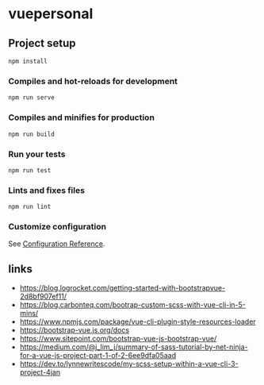 # vuepersonal

## Project setup
```
npm install
```

### Compiles and hot-reloads for development
```
npm run serve
```

### Compiles and minifies for production
```
npm run build
```

### Run your tests
```
npm run test
```

### Lints and fixes files
```
npm run lint
```

### Customize configuration
See [Configuration Reference](https://cli.vuejs.org/config/).

## links

- https://blog.logrocket.com/getting-started-with-bootstrapvue-2d8bf907ef11/
- https://blog.carbonteq.com/bootrap-custom-scss-with-vue-cli-in-5-mins/
- https://www.npmjs.com/package/vue-cli-plugin-style-resources-loader
- https://bootstrap-vue.js.org/docs
- https://www.sitepoint.com/bootstrap-vue-js-bootstrap-vue/
- https://medium.com/@j_lim_j/summary-of-sass-tutorial-by-net-ninja-for-a-vue-js-project-part-1-of-2-6ee9dfa05aad
- https://dev.to/lynnewritescode/my-scss-setup-within-a-vue-cli-3-project-4jan

